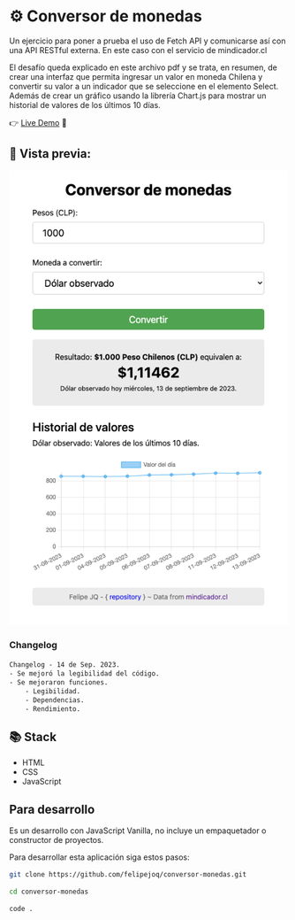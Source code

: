 # ⚙️ Conversor de monedas

Un ejercicio para poner a prueba el uso de Fetch API y comunicarse así con una API RESTful externa.
En este caso con el servicio de mindicador.cl

El desafío queda explicado en este archivo pdf y se trata, en resumen, de crear una interfaz que permita
ingresar un valor en moneda Chilena y convertir su valor a un indicador que se seleccione en el elemento Select.
Además de crear un gráfico usando la librería Chart.js para mostrar un historial de valores de los últimos 10 días.

👉 [Live Demo](https://felipejoq.github.io/conversor-monedas/) 🚀

## 📸 Vista previa:
![alt text](https://github.com/felipejoq/conversor-monedas/blob/main/assets/img/preview.png?raw=true)


### Changelog
```
Changelog - 14 de Sep. 2023.
- Se mejoró la legibilidad del código.
- Se mejoraron funciones.
    - Legibilidad.
    - Dependencias.
    - Rendimiento.
```

## 📚 Stack
- HTML
- CSS
- JavaScript

## Para desarrollo

Es un desarrollo con JavaScript Vanilla, no incluye un empaquetador o constructor de proyectos.

Para desarrollar esta aplicación siga estos pasos:

```bash
git clone https://github.com/felipejoq/conversor-monedas.git
```
```bash
cd conversor-monedas
```
```bash
code .
```

